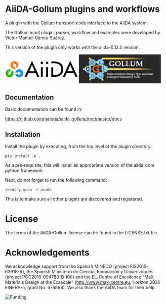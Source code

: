 # AiiDA-Gollum plugins and workflows

A plugin with the [Gollum](http://www.physics.lancs.ac.uk/gollum/) transport
code interface to the [AiiDA](http://www.aiida.net/) system.

The Gollum input plugin, parser, workflow and examples were developed
by Víctor Manuel García-Suárez.

This version of the plugin only works with the aiida-0.12.0 version.

![Aiida](docs/images/aiida-gollum.png)

## Documentation

Basic documentation can be found in:

https://github.com/garsua/aiida-gollum/tree/master/docs

## Installation

Install the plugin by executing, from the top level of the plugin directory:

```
pip install -e .
```
As a pre-requisite, this will install an appropriate version of the aiida_core python framework.

Next, do not forget to run the following command:

```
reentry scan -r aiida
```
This is to make sure all other plugins are discovered and registered.

# License  

The terms of the AiiDA-Gollum license can be found in the LICENSE.txt file.

# Acknowledgements

We acknowledge support from the Spanish MINECO (project FIS2015-63918-R),
the Spanish Ministerio de Ciencia, Innovación y Universidades
(project PGC2018-094783-B-I00) and the EU Centre of Excellence
"MaX - Materials Design at the Exascale" (http://www.max-centre.eu,
Horizon 2020 EINFRA-5, grant No. 676598). We also thank the AiiDA team for
their help.

![Funding](docs/images/funding.png|width=80)
